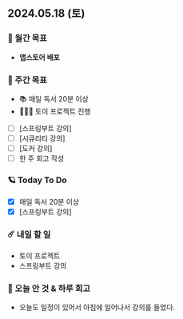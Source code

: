 ## 2024.05.18 (토)

### 🚀 월간 목표

- **앱스토어 배포**
  <br/>

### 💫 주간 목표

- 📚 매일 독서 20분 이상
- 🦹🏻‍♀️ 토이 프로젝트 진행
- [ ] [스프링부트 강의]
- [ ] [시큐리티 강의]
- [ ] [도커 강의]
- [ ] 한 주 회고 작성
  <br/>

### 🪐 Today To Do

- [x] 매일 독서 20분 이상
- [x] [스프링부트 강의]
  <br/>

### ☄️ 내일 할 일

- 토이 프로젝트
- 스프링부트 강의
  <br/>

### 👾 오늘 안 것 & 하루 회고

- 오늘도 일정이 있어서 아침에 일어나서 강의를 들었다.